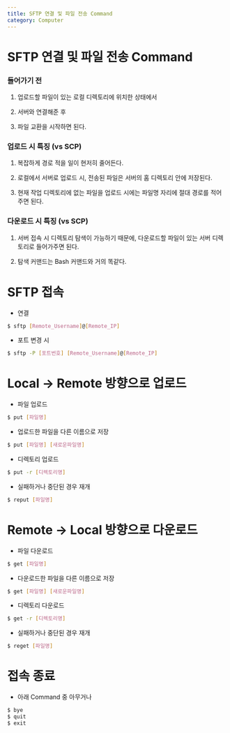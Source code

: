 ```yaml
---
title: SFTP 연결 및 파일 전송 Command
category: Computer
---
```


# SFTP 연결 및 파일 전송 Command


### 들어가기 전

1. 업로드할 파일이 있는 로컬 디렉토리에 위치한 상태에서

2. 서버와 연결해준 후

3. 파일 교환을 시작하면 된다.

 

### 업로드 시 특징 (vs SCP)

1. 복잡하게 경로 적을 일이 현저히 줄어든다.

2. 로컬에서 서버로 업로드 시, 전송된 파일은 서버의 홈 디렉토리 안에 저장된다.

3. 현재 작업 디렉토리에 없는 파일을 업로드 시에는 파일명 자리에 절대 경로를 적어주면 된다.

 

### 다운로드 시 특징 (vs SCP)

1. 서버 접속 시 디렉토리 탐색이 가능하기 때문에, 다운로드할 파일이 있는 서버 디렉토리로 들어가주면 된다.

2. 탐색 커맨드는 Bash 커맨드와 거의 똑같다.


# SFTP 접속

 
- 연결

```bash
$ sftp [Remote_Username]@[Remote_IP]
```
 

- 포트 변경 시

```bash
$ sftp -P [포트번호] [Remote_Username]@[Remote_IP]
```


# Local → Remote 방향으로 업로드
 

- 파일 업로드

```bash
$ put [파일명]
```


- 업로드한 파일을 다른 이름으로 저장

```bash
$ put [파일명] [새로운파일명]
```
 

- 디렉토리 업로드

```bash
$ put -r [디렉토리명]
```


- 실패하거나 중단된 경우 재개

```bash
$ reput [파일명]
```


# Remote → Local 방향으로 다운로드
 

- 파일 다운로드

```bash
$ get [파일명]
```
 

- 다운로드한 파일을 다른 이름으로 저장

```bash
$ get [파일명] [새로운파일명]
```
 

- 디렉토리 다운로드

```bash
$ get -r [디렉토리명]
```
 

- 실패하거나 중단된 경우 재개

```bash
$ reget [파일명]
```


# 접속 종료


- 아래 Command 중 아무거나

```bash
$ bye
$ quit
$ exit
```